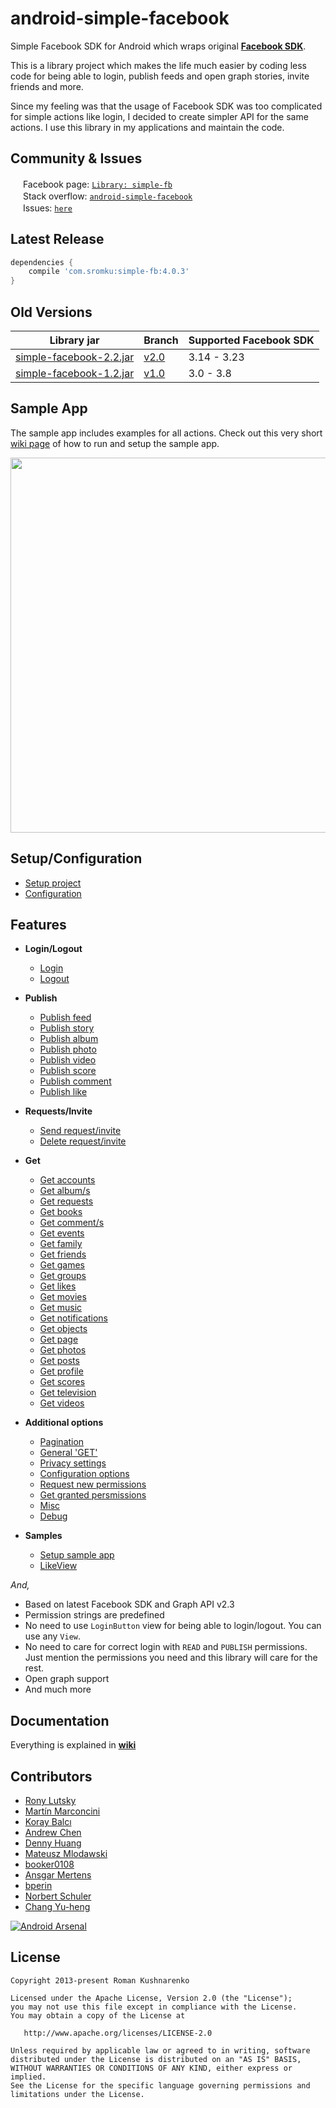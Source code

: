 android-simple-facebook
=======================

Simple Facebook SDK for Android which wraps original [**Facebook SDK**](https://github.com/facebook/facebook-android-sdk). <br>

This is a library project which makes the life much easier by coding less code for being able to login, publish feeds and open graph stories, invite friends and more. 

Since my feeling was that the usage of Facebook SDK was too complicated for simple actions like login, I decided to create simpler API for the same actions. I use this library in my applications and maintain the code.

## Community & Issues

<img src="https://fbstatic-a.akamaihd.net/rsrc.php/yl/r/H3nktOa7ZMg.ico" height="16" width="16"/> Facebook page: [`Library: simple-fb`](https://www.facebook.com/pages/Library-simple-fb/1501124800143936)<br>
<img src="http://stackoverflow.com/content/stackoverflow/img/apple-touch-icon.png" height="16" width="16"/> Stack overflow: [`android-simple-facebook`](http://stackoverflow.com/tags/android-simple-facebook/info)<br>
<img src="https://assets-cdn.github.com/favicon.ico" height="16" width="16"/> Issues: [`here`](https://github.com/sromku/android-simple-facebook/issues)

## Latest Release
``` gradle
dependencies {
    compile 'com.sromku:simple-fb:4.0.3'
}
```

## Old Versions
Library jar | Branch | Supported Facebook SDK
------------|--------|------------------------
[simple-facebook-2.2.jar](https://github.com/sromku/android-simple-facebook/releases/download/2.2/simple.facebook-2.2.jar) | [v2.0](https://github.com/sromku/android-simple-facebook) | 3.14 - 3.23 
[simple-facebook-1.2.jar](https://github.com/sromku/android-simple-facebook/releases/download/1.2/simple.facebook.jar) | [v1.0](https://github.com/sromku/android-simple-facebook/tree/v1.0) | 3.0 - 3.8

## Sample App
The sample app includes examples for all actions. Check out this very short [wiki page](https://github.com/sromku/android-simple-facebook/wiki/Sample-App) of how to run and setup the sample app.

<img src="https://github.com/sromku/android-simple-facebook/wiki/images/sample-app.png" width="600"/>

## Setup/Configuration

- [Setup project](https://github.com/sromku/android-simple-facebook/wiki/Setup-project)
- [Configuration](https://github.com/sromku/android-simple-facebook/wiki/Configuration)

## Features
* **Login/Logout**
	- [Login](https://github.com/sromku/android-simple-facebook/wiki/Login)
	- [Logout](https://github.com/sromku/android-simple-facebook/wiki/Logout)

* **Publish**
	- [Publish feed](https://github.com/sromku/android-simple-facebook/wiki/Publish-feed)
	- [Publish story](https://github.com/sromku/android-simple-facebook/wiki/Publish-story)
	- [Publish album](https://github.com/sromku/android-simple-facebook/wiki/Publish-album)
	- [Publish photo](https://github.com/sromku/android-simple-facebook/wiki/Publish-photo)
	- [Publish video](https://github.com/sromku/android-simple-facebook/wiki/Publish-video)
	- [Publish score](https://github.com/sromku/android-simple-facebook/wiki/Publish-score)
    - [Publish comment](https://github.com/sromku/android-simple-facebook/wiki/Publish-comment)
    - [Publish like](https://github.com/sromku/android-simple-facebook/wiki/Publish-like)

* **Requests/Invite**
	- [Send request/invite](https://github.com/sromku/android-simple-facebook/wiki/Send-request)
	- [Delete request/invite](https://github.com/sromku/android-simple-facebook/wiki/Delete-request)

* **Get**
	- [Get accounts](https://github.com/sromku/android-simple-facebook/wiki/Get-accounts)
	- [Get album/s](https://github.com/sromku/android-simple-facebook/wiki/Get-albums)
	- [Get requests](https://github.com/sromku/android-simple-facebook/wiki/Get-requests)
	- [Get books](https://github.com/sromku/android-simple-facebook/wiki/Get-books)
	- [Get comment/s](https://github.com/sromku/android-simple-facebook/wiki/Get-comments)
	- [Get events](https://github.com/sromku/android-simple-facebook/wiki/Get-events)
	- [Get family](https://github.com/sromku/android-simple-facebook/wiki/Get-family)
	- [Get friends](https://github.com/sromku/android-simple-facebook/wiki/Get-friends)
	- [Get games](https://github.com/sromku/android-simple-facebook/wiki/Get-games)
	- [Get groups](https://github.com/sromku/android-simple-facebook/wiki/Get-groups)
	- [Get likes](https://github.com/sromku/android-simple-facebook/wiki/Get-likes)
	- [Get movies](https://github.com/sromku/android-simple-facebook/wiki/Get-movies)
	- [Get music](https://github.com/sromku/android-simple-facebook/wiki/Get-music)
	- [Get notifications](https://github.com/sromku/android-simple-facebook/wiki/Get-notifications)
	- [Get objects](https://github.com/sromku/android-simple-facebook/wiki/Get-objects)
	- [Get page](https://github.com/sromku/android-simple-facebook/wiki/Get-page)
	- [Get photos](https://github.com/sromku/android-simple-facebook/wiki/Get-photos)
	- [Get posts](https://github.com/sromku/android-simple-facebook/wiki/Get-posts)
	- [Get profile](https://github.com/sromku/android-simple-facebook/wiki/Get-profile)
	- [Get scores](https://github.com/sromku/android-simple-facebook/wiki/Get-scores)
	- [Get television](https://github.com/sromku/android-simple-facebook/wiki/Get-television)
	- [Get videos](https://github.com/sromku/android-simple-facebook/wiki/Get-videos)

* **Additional options**
	- [Pagination](https://github.com/sromku/android-simple-facebook/wiki/Pagination)
	- [General 'GET'](https://github.com/sromku/android-simple-facebook/wiki/General-get)
	- [Privacy settings](https://github.com/sromku/android-simple-facebook/wiki/Privacy-settings)
	- [Configuration options](https://github.com/sromku/android-simple-facebook/wiki/Configuration-options)
	- [Request new permissions](https://github.com/sromku/android-simple-facebook/wiki/Request-new-permissions)
	- [Get granted persmissions](https://github.com/sromku/android-simple-facebook/wiki/Get-granted-persmissions)
	- [Misc](https://github.com/sromku/android-simple-facebook/wiki/Misc)
	- [Debug](https://github.com/sromku/android-simple-facebook/wiki/Debug)

* **Samples**
    - [Setup sample app](https://github.com/sromku/android-simple-facebook/wiki/Sample-App)
	- [LikeView](https://github.com/sromku/android-simple-facebook/wiki/LikeView)

*And,*
* Based on latest Facebook SDK and Graph API v2.3
* Permission strings are predefined
* No need to use `LoginButton` view for being able to login/logout. You can use any `View`.
* No need to care for correct login with `READ` and `PUBLISH` permissions. Just mention the permissions you need and this library will care for the rest.
* Open graph support
* And much more

## Documentation
Everything is explained in [**wiki**](https://github.com/sromku/android-simple-facebook/wiki)

## Contributors


- [Rony Lutsky](https://github.com/ronlut)
- [Martín Marconcini](https://github.com/Gryzor)
- [Koray Balcı](https://github.com/koraybalci)
- [Andrew Chen](https://github.com/yongjhih)
- [Denny Huang](https://github.com/denny0223)
- [Mateusz Mlodawski](https://github.com/MateuszMlodawski)
- [booker0108](https://github.com/booker0108)
- [Ansgar Mertens](https://github.com/ansgarm)
- [bperin](https://github.com/bperin)
- [Norbert Schuler](https://github.com/norbertschuler)
- [Chang Yu-heng](https://github.com/changyuheng)

[![Android Arsenal](https://img.shields.io/badge/Android%20Arsenal-android--simple--facebook-brightgreen.svg?style=flat)](https://android-arsenal.com/details/1/949)

## License

    Copyright 2013-present Roman Kushnarenko

    Licensed under the Apache License, Version 2.0 (the "License");
    you may not use this file except in compliance with the License.
    You may obtain a copy of the License at

       http://www.apache.org/licenses/LICENSE-2.0

    Unless required by applicable law or agreed to in writing, software
    distributed under the License is distributed on an "AS IS" BASIS,
    WITHOUT WARRANTIES OR CONDITIONS OF ANY KIND, either express or implied.
    See the License for the specific language governing permissions and
    limitations under the License.

